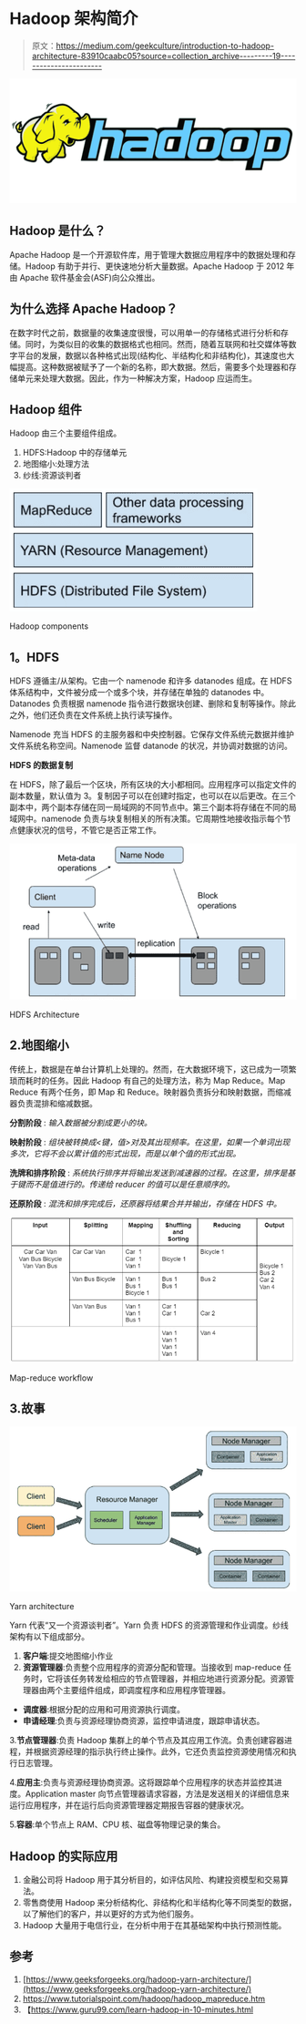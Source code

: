 # Hadoop 架构简介

> 原文：<https://medium.com/geekculture/introduction-to-hadoop-architecture-83910caabc05?source=collection_archive---------19----------------------->

![](img/3c78a6358d712eaa336eb246efdbd735.png)

## Hadoop 是什么？

Apache Hadoop 是一个开源软件库，用于管理大数据应用程序中的数据处理和存储。Hadoop 有助于并行、更快速地分析大量数据。Apache Hadoop 于 2012 年由 Apache 软件基金会(ASF)向公众推出。

## 为什么选择 Apache Hadoop？

在数字时代之前，数据量的收集速度很慢，可以用单一的存储格式进行分析和存储。同时，为类似目的收集的数据格式也相同。然而，随着互联网和社交媒体等数字平台的发展，数据以各种格式出现(结构化、半结构化和非结构化)，其速度也大幅提高。这种数据被赋予了一个新的名称，即大数据。然后，需要多个处理器和存储单元来处理大数据。因此，作为一种解决方案，Hadoop 应运而生。

## **Hadoop 组件**

Hadoop 由三个主要组件组成。

1.  HDFS:Hadoop 中的存储单元
2.  地图缩小:处理方法
3.  纱线:资源谈判者

![](img/ae2f1b99655dd689415881acc3eab460.png)

Hadoop components

## **1。HDFS**

HDFS 遵循主/从架构。它由一个 namenode 和许多 datanodes 组成。在 HDFS 体系结构中，文件被分成一个或多个块，并存储在单独的 datanodes 中。Datanodes 负责根据 namenode 指令进行数据块创建、删除和复制等操作。除此之外，他们还负责在文件系统上执行读写操作。

Namenode 充当 HDFS 的主服务器和中央控制器。它保存文件系统元数据并维护文件系统名称空间。Namenode 监督 datanode 的状况，并协调对数据的访问。

**HDFS 的数据复制**

在 HDFS，除了最后一个区块，所有区块的大小都相同。应用程序可以指定文件的副本数量，默认值为 3。复制因子可以在创建时指定，也可以在以后更改。在三个副本中，两个副本存储在同一局域网的不同节点中。第三个副本将存储在不同的局域网中。namenode 负责与块复制相关的所有决策。它周期性地接收指示每个节点健康状况的信号，不管它是否正常工作。

![](img/719e3d7e9af7c3ae2490c62811b5a7a5.png)

HDFS Architecture

## 2.地图缩小

传统上，数据是在单台计算机上处理的。然而，在大数据环境下，这已成为一项繁琐而耗时的任务。因此 Hadoop 有自己的处理方法，称为 Map Reduce。Map Reduce 有两个任务，即 Map 和 Reduce。映射器负责拆分和映射数据，而缩减器负责混排和缩减数据。

**分割阶段** : *输入数据被分割成更小的块。*

**映射阶段** : *组块被转换成<键，值>对及其出现频率。在这里，如果一个单词出现多次，它将不会以累计值的形式出现，而是以单个值的形式出现。*

**洗牌和排序阶段** : *系统执行排序并将输出发送到减速器的过程。在这里，排序是基于键而不是值进行的。传递给 reducer 的值可以是任意顺序的。*

**还原阶段** : *混洗和排序完成后，还原器将结果合并并输出，存储在 HDFS 中。*

![](img/7376032b7ef014dc31ed6b5f0fb9856a.png)

Map-reduce workflow

## 3.故事

![](img/0c1f08f7ea5e2d611e4d470b3ba523c0.png)

Yarn architecture

Yarn 代表“又一个资源谈判者”。Yarn 负责 HDFS 的资源管理和作业调度。纱线架构有以下组成部分。

1.  **客户端**:提交地图缩小作业
2.  **资源管理器**:负责整个应用程序的资源分配和管理。当接收到 map-reduce 任务时，它将该任务转发给相应的节点管理器，并相应地进行资源分配。资源管理器由两个主要组件组成，即调度程序和应用程序管理器。

*   **调度器**:根据分配的应用和可用资源执行调度。
*   **申请经理**:负责与资源经理协商资源，监控申请进度，跟踪申请状态。

3.**节点管理器**:负责 Hadoop 集群上的单个节点及其应用工作流。负责创建容器进程，并根据资源经理的指示执行终止操作。此外，它还负责监控资源使用情况和执行日志管理。

4.**应用主**:负责与资源经理协商资源。这将跟踪单个应用程序的状态并监控其进度。Application master 向节点管理器请求容器，方法是发送相关的详细信息来运行应用程序，并在运行后向资源管理器定期报告容器的健康状况。

5.**容器**:单个节点上 RAM、CPU 核、磁盘等物理记录的集合。

## **Hadoop 的实际应用**

1.  金融公司将 Hadoop 用于其分析目的，如评估风险、构建投资模型和交易算法。
2.  零售商使用 Hadoop 来分析结构化、非结构化和半结构化等不同类型的数据，以了解他们的客户，并以更好的方式为他们服务。
3.  Hadoop 大量用于电信行业，在分析中用于在其基础架构中执行预测性能。

## 参考

1.  [https://www.geeksforgeeks.org/hadoop-yarn-architecture/](https://www.geeksforgeeks.org/hadoop-yarn-architecture/)
2.  https://www.tutorialspoint.com/hadoop/hadoop_mapreduce.htm
3.  【https://www.guru99.com/learn-hadoop-in-10-minutes.html 